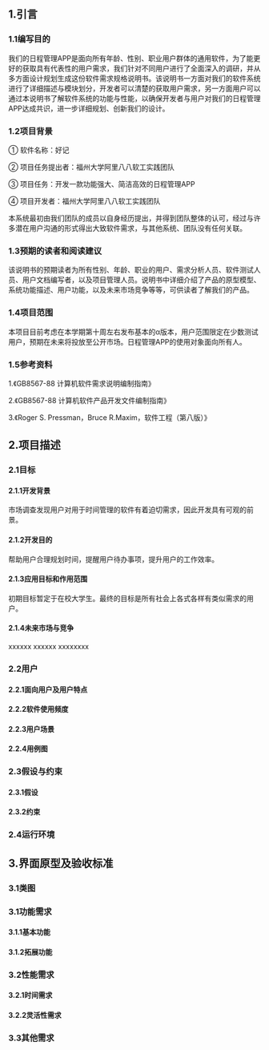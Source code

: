 ## 1.引言 
### 1.1编写目的
我们的日程管理APP是面向所有年龄、性别、职业用户群体的通用软件，为了能更好的获取具有代表性的用户需求，我们针对不同用户进行了全面深入的调研，并从多方面设计规划生成这份软件需求规格说明书。该说明书一方面对我们的软件系统进行了详细描述与模块划分，开发者可以清楚的获取用户需求，另一方面用户可以通过本说明书了解软件系统的功能与性能，以确保开发者与用户对我们的日程管理APP达成共识，进一步详细规划、创新我们的设计。
### 1.2项目背景
① 软件名称：好记

② 项目任务提出者：福州大学阿里八八软工实践团队

③ 项目任务：开发一款功能强大、简洁高效的日程管理APP

④ 项目开发者：福州大学阿里八八软工实践团队

本系统最初由我们团队的成员以自身经历提出，并得到团队整体的认可，经过与许多潜在用户沟通的形式得出大致软件需求，与其他系统、团队没有任何关联。
### 1.3预期的读者和阅读建议
该说明书的预期读者为所有性别、年龄、职业的用户、需求分析人员、软件测试人员、用户文档编写者，以及项目管理人员。说明书中详细介绍了产品的原型模型、系统功能描述、用户功能，以及未来市场竞争等等，可供读者了解我们的产品。
### 1.4项目范围
本项目目前考虑在本学期第十周左右发布基本的α版本，用户范围限定在少数测试用户，预期在未来将投放至公开市场。日程管理APP的使用对象面向所有人。
### 1.5参考资料
1.《GB8567-88 计算机软件需求说明编制指南》

2.《GB8567-88 计算机软件产品开发文件编制指南》

3.《Roger S. Pressman，Bruce R.Maxim，软件工程（第八版）》
## 2.项目描述
### 2.1目标
#### 2.1.1开发背景
市场调查发现用户对用于时间管理的软件有着迫切需求，因此开发具有可观的前景。
#### 2.1.2开发目的
帮助用户合理规划时间，提醒用户待办事项，提升用户的工作效率。
#### 2.1.3应用目标和作用范围
初期目标暂定于在校大学生。最终的目标是所有社会上各式各样有类似需求的用户。
#### 2.1.4未来市场与竞争
xxxxxx
xxxxxx
xxxxxxxx

### 2.2用户
#### 2.2.1面向用户及用户特点
#### 2.2.2软件使用频度
#### 2.2.3用户场景
#### 2.2.4用例图
### 2.3假设与约束
#### 2.3.1假设
#### 2.3.2约束
### 2.4运行环境
## 3.界面原型及验收标准
### 3.1类图
### 3.1功能需求
#### 3.1.1基本功能
#### 3.1.2拓展功能
### 3.2性能需求
#### 3.2.1时间需求
#### 3.2.2灵活性需求
### 3.3其他需求
